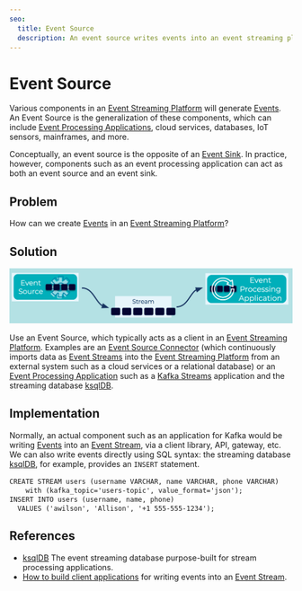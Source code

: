 ```yaml
---
seo:
  title: Event Source
  description: An event source writes events into an event streaming platform.
---
```


# Event Source 
Various components in an [Event Streaming Platform](../event-stream/event-streaming-platform.md) will generate [Events](../event/event.md). An Event Source is the generalization of these components, which can include [Event Processing Applications](../event-processing/event-processing-application.md), cloud services, databases, IoT sensors, mainframes, and more.

Conceptually, an event source is the opposite of an [Event Sink](../event-sink/event-sink.md). In practice, however, components such as an event processing application can act as both an event source and an event sink.

## Problem
How can we create [Events](../event/event.md) in an [Event Streaming Platform](../event-stream/event-streaming-platform.md)?

## Solution
![event-source](../img/event-source.png)

Use an Event Source, which typically acts as a client in an [Event Streaming Platform](../event-stream/event-streaming-platform.md). Examples are an [Event Source Connector](../event-source/event-source-connector.md) (which continuously imports data as [Event Streams](../event-stream/event-stream.md) into the [Event Streaming Platform](../event-stream/event-streaming-platform.md) from an external system such as a cloud services or a relational database) or an [Event Processing Application](../event-processing/event-processing-application.md) such as a [Kafka Streams](https://docs.confluent.io/platform/current/streams/index.html) application and the streaming database [ksqlDB](https://ksqldb.io/).

## Implementation
Normally, an actual component such as an application for Kafka would be writing [Events](../event/event.md) into an [Event Stream](../event-stream/event-stream.md), via a client library, API, gateway, etc. We can also write events directly using SQL syntax: the streaming database [ksqlDB](https://ksqldb.io/), for example, provides an `INSERT` statement.
```
CREATE STREAM users (username VARCHAR, name VARCHAR, phone VARCHAR)
	with (kafka_topic='users-topic', value_format='json');
INSERT INTO users (username, name, phone)
  VALUES ('awilson', 'Allison', '+1 555-555-1234');
```

## References
* [ksqlDB](https://ksqldb.io/) The event streaming database purpose-built for stream processing applications.
* [How to build client applications](https://docs.confluent.io/cloud/current/client-apps/index.html) for writing events into an [Event Stream](../event-stream/event-stream.md).
